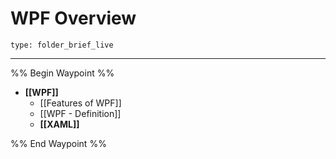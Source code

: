 # WPF Overview
 
```ccard
type: folder_brief_live
```
 
---

%% Begin Waypoint %%
- **[[WPF]]**
	- [[Features of WPF]]
	- [[WPF - Definition]]
	- **[[XAML]]**

%% End Waypoint %%
